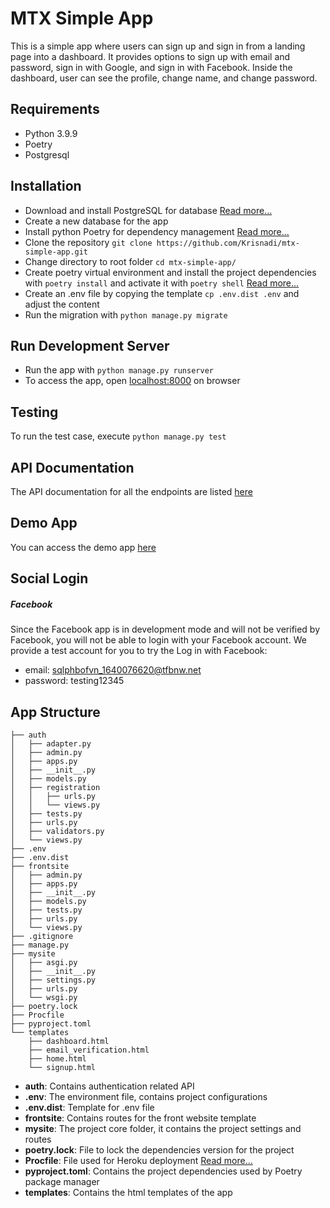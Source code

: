 # MTX Simple App
This is a simple app where users can sign up and sign in from a landing page into a dashboard. It provides options to sign up with email and password, sign in with Google, and sign in with Facebook. Inside the dashboard, user can see the profile, change name, and change password.

## Requirements
* Python 3.9.9
* Poetry
* Postgresql

## Installation
* Download and install PostgreSQL for database [Read more...](https://www.postgresql.org/)
* Create a new database for the app
* Install python Poetry for dependency management [Read more...](https://python-poetry.org/docs/#installation)
* Clone the repository `git clone https://github.com/Krisnadi/mtx-simple-app.git`
* Change directory to root folder `cd mtx-simple-app/`
* Create poetry virtual environment and install the project dependencies with `poetry install` and activate it with `poetry shell` [Read more...](https://python-poetry.org/docs/basic-usage/)
* Create an .env file by copying the template `cp .env.dist .env` and adjust the content
* Run the migration with `python manage.py migrate`

## Run Development Server
* Run the app with `python manage.py runserver`
* To access the app, open [localhost:8000](http://localhost:8000) on browser

## Testing
To run the test case, execute `python manage.py test`

## API Documentation
The API documentation for all the endpoints are listed [here](https://mtx-simple-app.herokuapp.com/docs/)

## Demo App
You can access the demo app [here](https://mtx-simple-app.herokuapp.com/)

## Social Login
##### Facebook
Since the Facebook app is in development mode and will not be verified by Facebook, you will not be able to login with your Facebook account. We provide a test account for you to try the Log in with Facebook:
* email: sqlphbofvn_1640076620@tfbnw.net
* password: testing12345

## App Structure
```
├── auth
│   ├── adapter.py
│   ├── admin.py
│   ├── apps.py
│   ├── __init__.py
│   ├── models.py
│   ├── registration
│   │   ├── urls.py
│   │   └── views.py
│   ├── tests.py
│   ├── urls.py
│   ├── validators.py
│   └── views.py
├── .env
├── .env.dist
├── frontsite
│   ├── admin.py
│   ├── apps.py
│   ├── __init__.py
│   ├── models.py
│   ├── tests.py
│   ├── urls.py
│   └── views.py
├── .gitignore
├── manage.py
├── mysite
│   ├── asgi.py
│   ├── __init__.py
│   ├── settings.py
│   ├── urls.py
│   └── wsgi.py
├── poetry.lock
├── Procfile
├── pyproject.toml
└── templates
    ├── dashboard.html
    ├── email_verification.html
    ├── home.html
    └── signup.html
```
* **auth**: Contains authentication related API
* **.env**: The environment file, contains project configurations
* **.env.dist**: Template for .env file
* **frontsite**: Contains routes for the front website template
* **mysite**: The project core folder, it contains the project settings and routes
* **poetry.lock**: File to lock the dependencies version for the project
* **Procfile**: File used for Heroku deployment [Read more...](https://devcenter.heroku.com/articles/procfile)
* **pyproject.toml**: Contains the project dependencies used by Poetry package manager
* **templates**: Contains the html templates of the app
